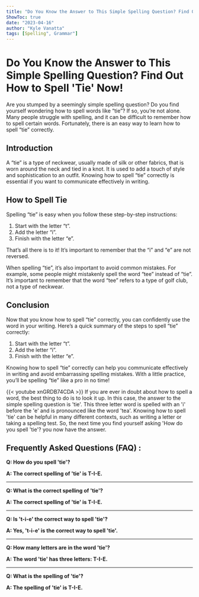```yaml
---
title: "Do You Know the Answer to This Simple Spelling Question? Find Out How to Spell 'Tie' Now!"
ShowToc: true 
date: "2023-04-16"
author: "Kyle Vanatta" 
tags: [Spelling", Grammar"]
---
```

# Do You Know the Answer to This Simple Spelling Question? Find Out How to Spell 'Tie' Now!

Are you stumped by a seemingly simple spelling question? Do you find yourself wondering how to spell words like “tie”? If so, you’re not alone. Many people struggle with spelling, and it can be difficult to remember how to spell certain words. Fortunately, there is an easy way to learn how to spell “tie” correctly.

## Introduction

A “tie” is a type of neckwear, usually made of silk or other fabrics, that is worn around the neck and tied in a knot. It is used to add a touch of style and sophistication to an outfit. Knowing how to spell “tie” correctly is essential if you want to communicate effectively in writing.

## How to Spell Tie

Spelling “tie” is easy when you follow these step-by-step instructions:

1. Start with the letter “t”.
2. Add the letter “i”.
3. Finish with the letter “e”.

That’s all there is to it! It’s important to remember that the “i” and “e” are not reversed.

When spelling “tie”, it’s also important to avoid common mistakes. For example, some people might mistakenly spell the word “tee” instead of “tie”. It’s important to remember that the word “tee” refers to a type of golf club, not a type of neckwear.

## Conclusion

Now that you know how to spell “tie” correctly, you can confidently use the word in your writing. Here’s a quick summary of the steps to spell “tie” correctly:

1. Start with the letter “t”.
2. Add the letter “i”.
3. Finish with the letter “e”.

Knowing how to spell “tie” correctly can help you communicate effectively in writing and avoid embarrassing spelling mistakes. With a little practice, you’ll be spelling “tie” like a pro in no time!

{{< youtube xnGRDB74CDA >}} 
If you are ever in doubt about how to spell a word, the best thing to do is to look it up. In this case, the answer to the simple spelling question is 'tie'. This three letter word is spelled with an 'i' before the 'e' and is pronounced like the word 'tea'. Knowing how to spell 'tie' can be helpful in many different contexts, such as writing a letter or taking a spelling test. So, the next time you find yourself asking 'How do you spell 'tie'? you now have the answer.

## Frequently Asked Questions (FAQ) :
**Q: How do you spell 'tie'?**

**A: The correct spelling of 'tie' is T-I-E.**

---

**Q: What is the correct spelling of 'tie'?**

**A: The correct spelling of 'tie' is T-I-E.**

---

**Q: Is 't-i-e' the correct way to spell 'tie'?**

**A: Yes, 't-i-e' is the correct way to spell 'tie'.**

---

**Q: How many letters are in the word 'tie'?**

**A: The word 'tie' has three letters: T-I-E.**

---

**Q: What is the spelling of 'tie'?**

**A: The spelling of 'tie' is T-I-E.**





